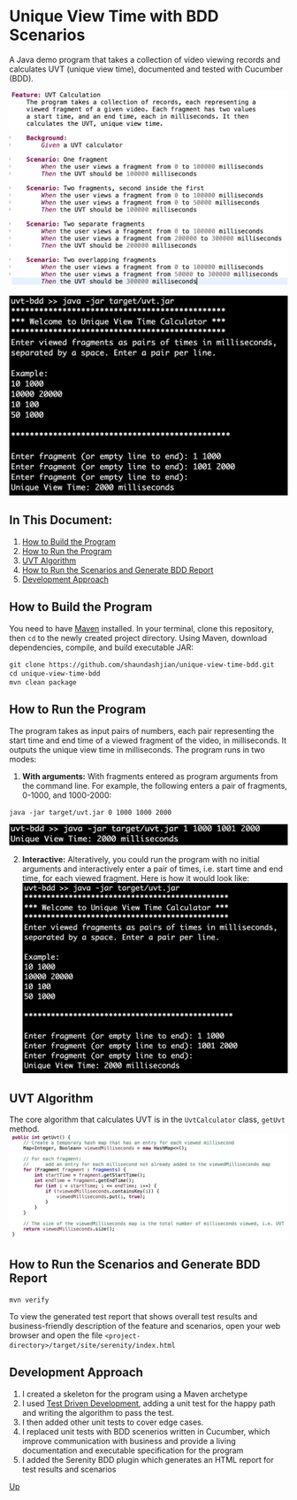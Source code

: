 # Unique View Time with BDD Scenarios
A Java demo program that takes a collection of video viewing records and calculates UVT (unique view time), documented and tested with Cucumber (BDD).

![alt text](images/feature.png "Feature")

![alt text](images/run-with-no-arguments.png "Run")

## In This Document:
1. [How to Build the Program](#how-to-build-the-program)
2. [How to Run the Program](#how-to-run-the-program)
3. [UVT Algorithm](#uvt-algorithm)
4. [How to Run the Scenarios and Generate BDD Report](#how-to-run-the-scenarios-and-generate-bdd-report)
5. [Development Approach](#development-appraoch)

## How to Build the Program
You need to have [Maven](https://maven.apache.org/install.html) installed. In your terminal, clone this repository, then `cd` to the newly created project directory. Using Maven, download dependencies, compile, and build executable JAR:
```console
git clone https://github.com/shaundashjian/unique-view-time-bdd.git
cd unique-view-time-bdd
mvn clean package
```

## How to Run the Program
The program takes as input pairs of numbers, each pair representing the start time and end time of a viewed fragment of the video, in milliseconds. It outputs the unique view time in milliseconds. The program runs in two modes:
1. **With arguments:** With fragments entered as program arguments from the command line. For example, the following enters a pair of fragments, 0-1000, and 1000-2000:
```console
java -jar target/uvt.jar 0 1000 1000 2000
```
![alt text](images/run-with-arguments.png "Run with arguments")

2. **Interactive:** Alteratively, you could run the program with no initial arguments and interactively enter a pair of times, i.e. start time and end time, for each viewed fragment. Here is how it would look like:
![alt text](images/run-with-no-arguments.png "Run interactively")

## UVT Algorithm
The core algorithm that calculates UVT is in the `UvtCalculator` class, `getUvt` method. 
![alt text](images/uvt-algorithm.png "UVT Algorithm")

## How to Run the Scenarios and Generate BDD Report
```console
mvn verify
```
To view the generated test report that shows overall test results and business-friendly description of the feature and scenarios, open your web browser and open the file `<project-directory>/target/site/serenity/index.html`

## Development Approach
1. I created a skeleton for the program using a Maven archetype
2. I used [Test Driven Development](https://en.wikipedia.org/wiki/Test-driven_development), adding a unit test for the happy path and writing the algorithm to pass the test.
3. I then added other unit tests to cover edge cases.
4. I replaced unit tests with BDD scenerios written in Cucumber, which improve communication with business and provide a living documentation and executable specification for the program
5. I added the Serenity BDD plugin which generates an HTML report for test results and scenarios

[Up](README.md)
